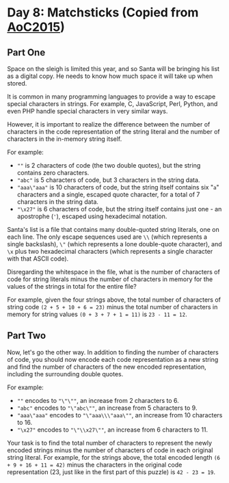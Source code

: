 # Day 8: Matchsticks (Copied from [AoC2015](http://adventofcode.com/2015/day/8))

Part One
--------

Space on the sleigh is limited this year, and so Santa will be bringing his list as a digital copy. He needs to know how much space it will take up when stored.

It is common in many programming languages to provide a way to escape special characters in strings. For example, C, JavaScript, Perl, Python, and even PHP handle special characters in very similar ways.

However, it is important to realize the difference between the number of characters in the code representation of the string literal and the number of characters in the in-memory string itself.

For example:

* `""` is 2 characters of code (the two double quotes), but the string contains zero characters.
* `"abc"` is 5 characters of code, but 3 characters in the string data.
* `"aaa\"aaa"` is 10 characters of code, but the string itself contains six "`a`" characters and a single, escaped quote character, for a total of 7 characters in the string data.
* `"\x27"` is 6 characters of code, but the string itself contains just one - an apostrophe (`'`), escaped using hexadecimal notation.

Santa's list is a file that contains many double-quoted string literals, one on each line. The only escape sequences used are `\\` (which represents a single backslash), `\"` (which represents a lone double-quote character), and `\x` plus two hexadecimal characters (which represents a single character with that ASCII code).

Disregarding the whitespace in the file, what is the number of characters of code for string literals minus the number of characters in memory for the values of the strings in total for the entire file?

For example, given the four strings above, the total number of characters of string code `(2 + 5 + 10 + 6 = 23)` minus the total number of characters in memory for string values `(0 + 3 + 7 + 1 = 11)` is `23 - 11 = 12`.

Part Two
--------

Now, let's go the other way. In addition to finding the number of characters of code, you should now encode each code representation as a new string and find the number of characters of the new encoded representation, including the surrounding double quotes.

For example:

* `""` encodes to `"\"\""`, an increase from 2 characters to 6.
* `"abc"` encodes to `"\"abc\""`, an increase from 5 characters to 9.
* `"aaa\"aaa"` encodes to `"\"aaa\\\"aaa\""`, an increase from 10 characters to 16.
* `"\x27"` encodes to `"\"\\x27\""`, an increase from 6 characters to 11.

Your task is to find the total number of characters to represent the newly encoded strings minus the number of characters of code in each original string literal. For example, for the strings above, the total encoded length `(6 + 9 + 16 + 11 = 42)` minus the characters in the original code representation (23, just like in the first part of this puzzle) is `42 - 23 = 19`.
